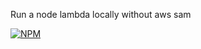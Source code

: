 Run a node lambda locally without aws sam

[![NPM](https://nodei.co/npm/@techholding/kappa.png)](https://npmjs.org/package/@techholding/kappa)
